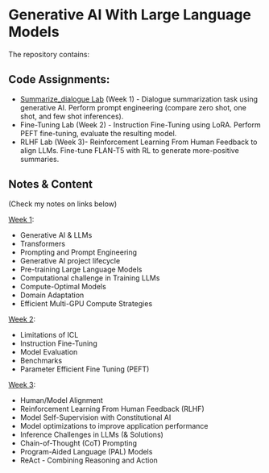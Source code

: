 # Generative AI With Large Language Models

The repository contains:
## Code Assignments:
 - [Summarize_dialogue Lab](https://github.com/AMfeta99/NLP_LLM/blob/main/Generative%20AI%20with%20Large%20Language%20Models/w1/Lab_1_summarize_dialogue.ipynb) (Week 1) - Dialogue summarization task using generative AI. Perform prompt engineering (compare zero shot, one shot, and few shot inferences).
 - Fine-Tuning Lab (Week 2) - Instruction Fine-Tuning using LoRA. Perform PEFT fine-tuning, evaluate the resulting model.
 - RLHF Lab (Week 3)- Reinforcement Learning From Human Feedback to align LLMs. Fine-tune FLAN-T5 with RL to generate more-positive summaries.

## Notes & Content
(Check my notes on links below)

[Week 1](https://github.com/AMfeta99/NLP_LLM/blob/635d865411ae18c2edef290a73a6d07675c8b3ee/Generative%20AI%20with%20Large%20Language%20Models/w1/GenAI_LLM_1.pdf):
  - Generative AI & LLMs 
  - Transformers 
  - Prompting and Prompt Engineering 
  - Generative AI project lifecycle 
  - Pre-training Large Language Models 
  - Computational challenge in Training LLMs
  - Compute-Optimal Models
  - Domain Adaptation
  - Efficient Multi-GPU Compute Strategies

[Week 2](https://github.com/AMfeta99/NLP_LLM/blob/635d865411ae18c2edef290a73a6d07675c8b3ee/Generative%20AI%20with%20Large%20Language%20Models/w2/GenAI_LLM_2.pdf):
  - Limitations of ICL
  - Instruction Fine-Tuning 
  - Model Evaluation
  - Benchmarks 
  - Parameter Efficient Fine Tuning (PEFT)

[Week 3](https://github.com/AMfeta99/NLP_LLM/blob/main/Generative%20AI%20with%20Large%20Language%20Models/w3/GenAI_LLM_3.pdf):
  - Human/Model Alignment
  - Reinforcement Learning From Human Feedback (RLHF)
  - Model Self-Supervision with Constitutional AI
  - Model optimizations to improve application performance
  - Inference Challenges in LLMs (& Solutions)
  - Chain-of-Thought (CoT) Prompting
  - Program-Aided Language (PAL) Models
  - ReAct - Combining Reasoning and Action
